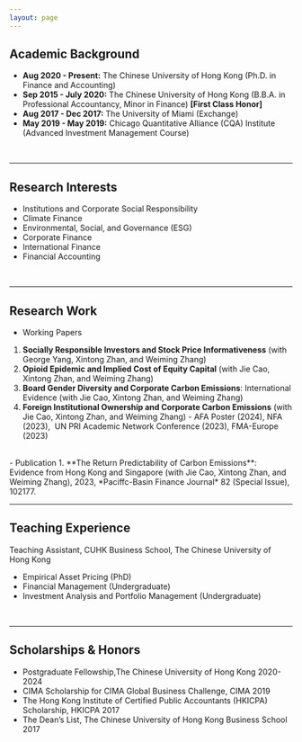 ```yaml
---
layout: page
---
```

## Academic Background

- **Aug 2020 - Present:** The Chinese University of Hong Kong (Ph.D. in Finance and Accounting)
- **Sep 2015 - July 2020:** The Chinese University of Hong Kong (B.B.A. in Professional Accountancy, Minor in Finance)
  **[First Class Honor]**
- **Aug 2017 - Dec 2017:** The University of Miami (Exchange)
- **May 2019 - May 2019:** Chicago Quantitative Alliance (CQA) Institute (Advanced Investment Management Course)

<br>

---

## Research Interests

- Institutions and Corporate Social Responsibility
- Climate Finance
- Environmental, Social, and Governance (ESG)
- Corporate Finance
- International Finance
- Financial Accounting

<br>

---

## Research Work

- Working Papers
1. **Socially Responsible Investors and Stock Price Informativeness** (with George Yang, Xintong Zhan, and Weiming Zhang)
2. **Opioid Epidemic and Implied Cost of Equity Capital** (with Jie Cao, Xintong Zhan, and Weiming Zhang)
3. **Board Gender Diversity and Corporate Carbon Emissions**: International Evidence (with Jie Cao, Xintong Zhan, and Weiming Zhang)
4. **Foreign Institutional Ownership and Corporate Carbon Emissions** (with Jie Cao, Xintong Zhan, and Weiming Zhang)
- AFA Poster (2024), NFA (2023),  UN PRI Academic Network Conference (2023), FMA-Europe (2023)
<br>
- Publication
1. **The Return Predictability of Carbon Emissions**: Evidence from Hong Kong and Singapore (with Jie Cao, Xintong Zhan, and Weiming Zhang), 2023, *Paciffc-Basin Finance Journal* 82 (Special Issue), 102177.

<br>

---

## Teaching Experience

Teaching Assistant, CUHK Business School, The Chinese University of Hong Kong 
<br>
- Empirical Asset Pricing (PhD)
- Financial Management (Undergraduate)
- Investment Analysis and Portfolio Management (Undergraduate)

<br>


---

## Scholarships & Honors

- Postgraduate Fellowship,The Chinese University of Hong Kong 2020-2024
- CIMA Scholarship for CIMA Global Business Challenge, CIMA 2019
- The Hong Kong Institute of Certified Public Accountants (HKICPA) Scholarship, HKICPA 2017
- The Dean’s List, The Chinese University of Hong Kong Business School 2017



